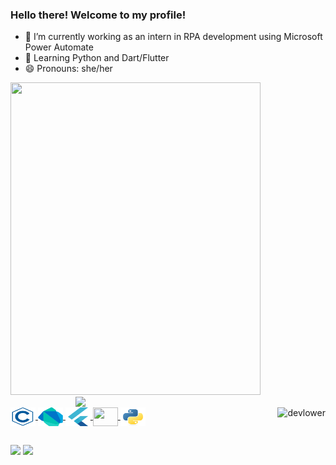 ### Hello there! Welcome to my profile!

<!--
**devlower/devlower** is a ✨ _special_ ✨ repository because its `README.md` (this file) appears on your GitHub profile.

Here are some ideas to get you started:

- 🔭 I’m currently working as an intern in RPA development.
- 🌱 I’m currently learning Python.
- 👯 I’m looking to collaborate on ...
- 🤔 I’m looking for help with ...
- 💬 Ask me about ...
- 📫 How to reach me: ...
- 😄 Pronouns: she/her.
- ⚡ Fun fact: ...
-->

- 🔭 I’m currently working as an intern in RPA development using Microsoft Power Automate 
- 🌱 Learning Python and Dart/Flutter
- 😄 Pronouns: she/her

<div>
  <a href="https://github.com/devlower">
  <img height="500" width="400" src="https://github-readme-stats.vercel.app/api?username=devlower&show_icons=true&theme=calm&include_all_commits=true&count_private=true"/>
  <img align="right" width="400" src="https://github-readme-stats.vercel.app/api/top-langs/?username=devlower&layout=compact&langs_count=7&theme=calm"/>
</div>
<div style="display: inline_block"><br>
  <img align="center" alt="Rafa-Js" height="30" width="40" src="https://raw.githubusercontent.com/devicons/devicon/master/icons/c/c-line.svg">
  <!--img align="center" alt="Rafa-Ts" height="30" width="40" src="https://raw.githubusercontent.com/devicons/devicon/master/icons/typescript/typescript-plain.svg"-->
  <!--img align="center" alt="Rafa-React" height="30" width="40" src="https://raw.githubusercontent.com/devicons/devicon/master/icons/react/react-original.svg"-->
  <img align="center" height="30" width="40" src=https://raw.githubusercontent.com/devicons/devicon/2ae2a900d2f041da66e950e4d48052658d850630/icons/dart/dart-original.svg>
  <img align="center" height="30" width="40" src=https://raw.githubusercontent.com/devicons/devicon/2ae2a900d2f041da66e950e4d48052658d850630/icons/flutter/flutter-original.svg>
  <img align="center" height="30" width="40" src=https://img.icons8.com/office/2x/microsoft-power-automate-2020.svg>
  <img align="center" height="30" width="40" src="https://raw.githubusercontent.com/devicons/devicon/master/icons/python/python-original.svg">
  <!--img align="center" alt="Rafa-Csharp" height="30" width="40" src="https://raw.githubusercontent.com/devicons/devicon/master/icons/csharp/csharp-original.svg"-->
  <img align="right" alt="devlower" src="https://cdn.discordapp.com/attachments/876620877855326251/876624501943730246/devlower.gif">
</div>
  
  ##
  
<div> 
  
  <a href = "mailto:tuanne.assenco@gmail.com"><img src="https://img.shields.io/badge/-Gmail-%23333?style=for-the-badge&logo=gmail&logoColor=white" target="_blank"></a>
  <a href="https://www.linkedin.com/in/tuanne-assenco-cc" target="_blank"><img src="https://img.shields.io/badge/-LinkedIn-%230077B5?style=for-the-badge&logo=linkedin&logoColor=white" target="_blank"></a>  
</div>
